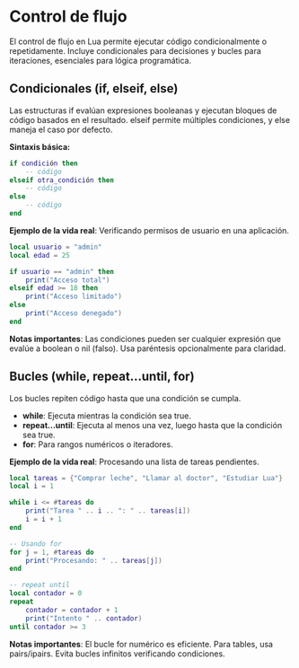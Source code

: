 # Control de flujo

El control de flujo en Lua permite ejecutar código condicionalmente o repetidamente. Incluye condicionales para decisiones y bucles para iteraciones, esenciales para lógica programática.

## Condicionales (if, elseif, else)

Las estructuras if evalúan expresiones booleanas y ejecutan bloques de código basados en el resultado. elseif permite múltiples condiciones, y else maneja el caso por defecto.

**Sintaxis básica:**
```lua
if condición then
    -- código
elseif otra_condición then
    -- código
else
    -- código
end
```

**Ejemplo de la vida real**: Verificando permisos de usuario en una aplicación.

```lua
local usuario = "admin"
local edad = 25

if usuario == "admin" then
    print("Acceso total")
elseif edad >= 18 then
    print("Acceso limitado")
else
    print("Acceso denegado")
end
```

**Notas importantes**: Las condiciones pueden ser cualquier expresión que evalúe a boolean o nil (falso). Usa paréntesis opcionalmente para claridad.

## Bucles (while, repeat...until, for)

Los bucles repiten código hasta que una condición se cumpla.

- **while**: Ejecuta mientras la condición sea true.
- **repeat...until**: Ejecuta al menos una vez, luego hasta que la condición sea true.
- **for**: Para rangos numéricos o iteradores.

**Ejemplo de la vida real**: Procesando una lista de tareas pendientes.

```lua
local tareas = {"Comprar leche", "Llamar al doctor", "Estudiar Lua"}
local i = 1

while i <= #tareas do
    print("Tarea " .. i .. ": " .. tareas[i])
    i = i + 1
end

-- Usando for
for j = 1, #tareas do
    print("Procesando: " .. tareas[j])
end

-- repeat until
local contador = 0
repeat
    contador = contador + 1
    print("Intento " .. contador)
until contador >= 3
```

**Notas importantes**: El bucle for numérico es eficiente. Para tables, usa pairs/ipairs. Evita bucles infinitos verificando condiciones.